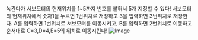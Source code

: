 녹칸다가 서보모터의 현재위치를 1~5까지 번호를 붙혀서 5개 지정할 수 있다! 서보모터의 현재위치에서 숫자1을 누르면 1번위치로 저장하고 3을 입력하면 3번위치로 저장한다. A를 입력하면 1번위치로 서보모터를 이동시키고, B를 입력하면 2번위치로 이동하고 순서대로 C=3,D=4,E=5의 위치로 이동시킨다!
![Image](https://github.com/user-attachments/assets/3a963624-68b9-4e46-a24b-6493901cbc6d)
